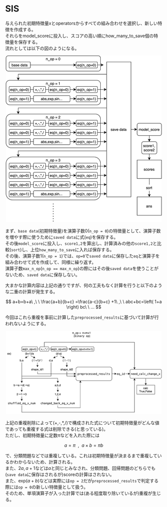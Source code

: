 # SIS
与えられた初期特徴量$`x`$とoperatorsからすべての組み合わせを選択し、新しい特徴を作成する。   
それらをmodel_scoreに投入し、スコアの高い順にhow_many_to_save個の特徴量を保存する。   
流れとしては以下の図のようになる。   

<div align="center"><img width="500" alt="image" src="SIS_1.png"></div>

まず、`base data`(初期特徴量)を演算子数0(`n_op = 0`)の特徴量として、演算子数を増やす際に使うために`saved data`に式(`eq`)を保存する。   
その後`model_score`に投入し、`score1,2`を算出し、計算済みの他の`score1,2`と比較(`sort`)し、上位`how_many_to_save`に入れば保存する。   
その後、演算子数1(`n_op = 1`)では、`op=0`で`saved data`に保存した`eq`と演算子を組み合わせて式を作成して、同様に繰り返す。   
演算子数`max_n_op`(`n_op == max_n_op`)の際にはその後`saved data`を使うことがないため、`saved data`に保存しない。   

大まかな計算内容は上記の通りですが、何の工夫もなく計算を行うと以下のような二重の計算が発生する。   

$$ a+b=b+a\  ,\  \  \frac{a+b}{b+c} =\frac{a-c}{b+c} +1\  ,\  \  abc+bc=\left( 1+a \right) bc\  \  ... $$

今回はこれら重複を事前に計算した`preprocessed_results`に基づいて計算が行われないようにする。   

<div align="center"><img width="500" alt="image" src="SIS_2.png"></div>

上記の重複削除によって(+,-,*,/)で構成された式について初期特徴量がどんな値であっても重複する式は削除できる(と思っている)。   
ただし、初期特徴量に定数$`\pi`$などを入れた際には   

$$ a=\pi \  \  ,\  \  a\times b=\pi b $$

で、分類問題などでは重複している。これは初期特徴量が決まるまで重複しているかわからないため、計算される。   
また、$`2a,a+1`$などは$`a`$と同じとみなされ、分類問題、回帰問題のどちらでも(`save data`に保存はされるが)scoreの計算はされない。   
また、$`\text{exp} \left( a+b \right)`$などは実際には`op = 2`だが`preprocessed_results`で判定する際には`op = 0`の新しい特徴量として扱う。   
そのため、単項演算子が入った計算では(ある程度取り除いているが)重複が生じる。   
